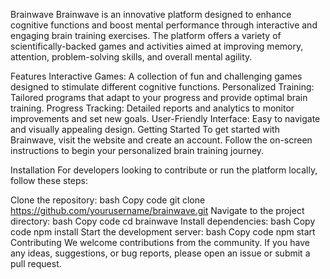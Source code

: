 Brainwave
Brainwave is an innovative platform designed to enhance cognitive functions and boost mental performance through interactive and engaging brain training exercises. The platform offers a variety of scientifically-backed games and activities aimed at improving memory, attention, problem-solving skills, and overall mental agility.

Features
Interactive Games: A collection of fun and challenging games designed to stimulate different cognitive functions.
Personalized Training: Tailored programs that adapt to your progress and provide optimal brain training.
Progress Tracking: Detailed reports and analytics to monitor improvements and set new goals.
User-Friendly Interface: Easy to navigate and visually appealing design.
Getting Started
To get started with Brainwave, visit the website and create an account. Follow the on-screen instructions to begin your personalized brain training journey.

Installation
For developers looking to contribute or run the platform locally, follow these steps:

Clone the repository:
bash
Copy code
git clone https://github.com/yourusername/brainwave.git
Navigate to the project directory:
bash
Copy code
cd brainwave
Install dependencies:
bash
Copy code
npm install
Start the development server:
bash
Copy code
npm start
Contributing
We welcome contributions from the community. If you have any ideas, suggestions, or bug reports, please open an issue or submit a pull request.
